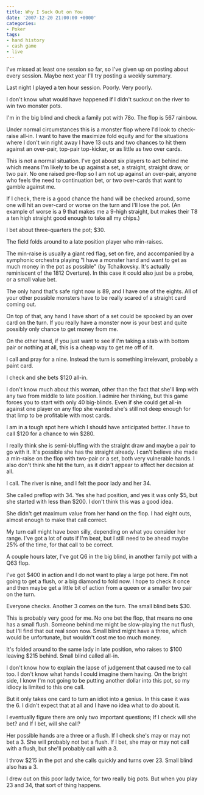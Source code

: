 ```yaml
---
title: Why I Suck Out on You
date: '2007-12-20 21:00:00 +0000'
categories:
- Poker
tags:
- hand history
- cash game
- live
---
```

I've missed at least one session so far, so I've given up on posting about every
session. Maybe next year I'll try posting a weekly summary.

Last night I played a ten hour session. Poorly. Very poorly.

I don't know what would have happened if I didn't suckout on the river to win
two monster pots.

I'm in the big blind and check a family pot with 78o. The flop is 567 rainbow.

Under normal circumstances this is a monster flop where I'd look to check-raise
all-in. I want to have the maximize fold equity and for the situations where I
don't win right away I have 13 outs and two chances to hit them against an
over-pair, top-pair top-kicker, or as little as two over cards.

This is not a normal situation. I've got about six players to act behind me
which means I'm likely to be up against a set, a straight, straight draw, or two
pair. No one raised pre-flop so I am not up against an over-pair, anyone who
feels the need to continuation bet, or two over-cards that want to gamble
against me.

If I check, there is a good chance the hand will be checked around, some one
will hit an over-card or worse on the turn and I'll lose the pot. (An example of
worse is a 9 that makes me a 9-high straight, but makes their T8 a ten high
straight good enough to take all my chips.)

I bet about three-quarters the pot; $30.

The field folds around to a late position player who min-raises.

The min-raise is usually a giant red flag, set on fire, and accompanied by a
symphonic orchestra playing "I have a monster hand and want to get as much money
in the pot as possible" (by Tchaikovsky.  It's actually reminiscent of the 1812
Overture).  In this case it could also just be a probe, or a small value bet.

The only hand that's safe right now is 89, and I have one of the eights. All of
your other possible monsters have to be really scared of a straight card coming
out.

On top of that, any hand I have short of a set could be spooked by an over card
on the turn. If you really have a monster now is your best and quite possibly
only chance to get money from me.

On the other hand, if you just want to see if I'm taking a stab with bottom pair
or nothing at all, this is a cheap way to get me off of it.

I call and pray for a nine. Instead the turn is something irrelevant, probably a
paint card.

I check and she bets $120 all-in.

I don't know much about this woman, other than the fact that she'll limp with
any two from middle to late position. I admire her thinking, but this game
forces you to start with only 40 big-blinds. Even if she could get all-in
against one player on any flop she wanted she's still not deep enough for that
limp to be profitable with most cards.

I am in a tough spot here which I should have anticipated better. I have to call
$120 for a chance to win $280.

I really think she is semi-bluffing with the straight draw and maybe a pair to
go with it. It's possible she has the straight already. I can't believe she made
a min-raise on the flop with two-pair or a set, both very vulnerable hands. I
also don't think she hit the turn, as it didn't appear to affect her decision at
all.

I call. The river is  nine, and I felt the poor lady and her 34.

She called preflop with 34. Yes she had position, and yes it was only $5, but
she started with less than $200. I don't think this was a good idea.

She didn't get maximum value from her hand on the flop. I had eight outs, almost
enough to make that call correct.

My turn call might have been silly, depending on what you consider her range.
I've got a lot of outs if I'm beat, but I still need to be ahead maybe 25% of
the time, for that call to be correct.

A couple hours later, I've got Q6 in the big blind, in another family pot with a
Q63 flop.

I've got $400 in action and I do not want to play a large pot here. I'm not
going to get a flush, or a big diamond to fold now. I hope to check it once and
then maybe get a little bit of action from a queen or a smaller two pair on the
turn.

Everyone checks. Another 3 comes on the turn. The small blind bets $30.

This is probably very good for me. No one bet the flop, that means no one has a
small flush. Someone behind me might be slow-playing the nut flush, but I'll
find that out real soon now. Small blind might have a three, which would be
unfortunate, but wouldn't cost me too much money.

It's folded around to the same lady in late position, who raises to $100 leaving
$215 behind. Small blind called all-in.

I don't know how to explain the lapse of judgement that caused me to call too. I
don't know what hands I could imagine them having. On the bright side, I know
I'm not going to be putting another dollar into this pot, so my idiocy is
limited to this one call.

But it only takes one card to turn an idiot into a genius. In this case it was
the 6. I didn't expect that at all and I have no idea what to do about it.

I eventually figure there are only two important questions; If I check will she
bet? and If I bet, will she call?

Her possible hands are a three or a flush. If I check she's may or may not bet a
3. She will probably not bet a flush. If I bet, she may or may not call with a
flush, but she'll probably call with a 3.

I throw $215 in the pot and she calls quickly and turns over 23. Small blind
also has a 3.

I drew out on this poor lady twice, for two really big pots. But when you play
23 and 34, that sort of thing happens.
